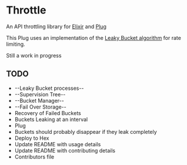 Throttle
========

An API throttling library for [Elixir](http://elixir-lang.org) and
[Plug](https://github.com/elixir-lang/plug)

This Plug uses an implementation of the [Leaky Bucket algorithm](#) for rate
limiting.

Still a work in progress

## TODO

* --Leaky Bucket processes--
* --Supervision Tree--
* --Bucket Manager--
* --Fail Over Storage--
* Recovery of Failed Buckets
* Buckets Leaking at an interval
* Plug
* Buckets should probably disappear if they leak completely
* Deploy to Hex
* Update README with usage details
* Update README with contributing details
* Contributors file
